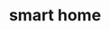 ---
layout: page
title: smart home
description: "IoT: multi-functional secured smart home"
img: assets/img/home_front.png
redirect: https://github.com/xkhainguyen/smart-home
importance: 1
category: class
---